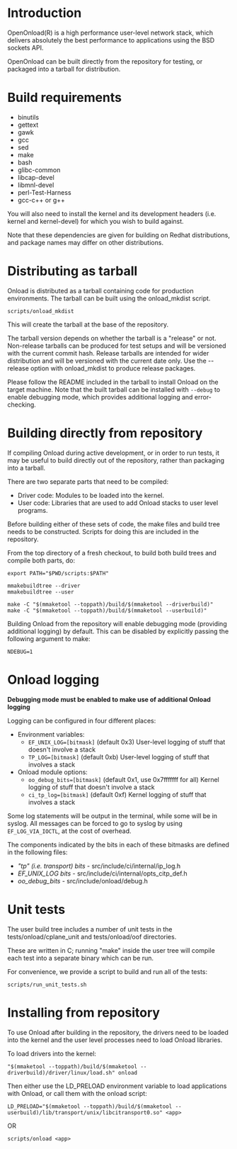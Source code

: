 
Introduction
============

 OpenOnload(R) is a high performance user-level network stack, which
 delivers absolutely the best performance to applications using the BSD
 sockets API.

 OpenOnload can be built directly from the repository for testing, or packaged
 into a tarball for distribution.


Build requirements
============
 * binutils
 * gettext
 * gawk
 * gcc
 * sed
 * make
 * bash
 * glibc-common
 * libcap-devel
 * libmnl-devel
 * perl-Test-Harness
 * gcc-c++ or g++


 You will also need to install the kernel and its development headers (i.e. kernel
 and kernel-devel) for which you wish to build against.

 Note that these dependencies are given for building on Redhat distributions, and
 package names may differ on other distributions.


Distributing as tarball
============

 Onload is distributed as a tarball containing code for production environments.
 The tarball can be built using the onload_mkdist script.

    scripts/onload_mkdist

 This will create the tarball at the base of the repository.

 The tarball version depends on whether the tarball is a "release" or not.
 Non-release tarballs can be produced for test setups and will be versioned
 with the current commit hash.
 Release tarballs are intended for wider distribution and will be versioned with
 the current date only.
 Use the --release option with onload_mkdist to produce release packages.

 Please follow the README included in the tarball to install Onload on the
 target machine. Note that the built tarball can be installed with `--debug`
 to enable debugging mode, which provides additional logging and error-checking.


Building directly from repository
============

 If compiling Onload during active development, or in order to run tests, it may
 be useful to build directly out of the repository, rather than packaging into a
 tarball.

 There are two separate parts that need to be compiled:
   * Driver code: Modules to be loaded into the kernel.
   * User code:   Libraries that are used to add Onload stacks to user level programs.


 Before building either of these sets of code, the make files and build tree
 needs to be constructed.  Scripts for doing this are included in the repository.

 From the top directory of a fresh checkout, to build both build trees and compile
 both parts, do:

    export PATH="$PWD/scripts:$PATH"

    mmakebuildtree --driver
    mmakebuildtree --user

    make -C "$(mmaketool --toppath)/build/$(mmaketool --driverbuild)"
    make -C "$(mmaketool --toppath)/build/$(mmaketool --userbuild)"


 Building Onload from the repository will enable debugging mode (providing additional
 logging) by default. This can be disabled by explicitly passing the following
 argument to make:

    NDEBUG=1


Onload logging
==========
**Debugging mode must be enabled to make use of additional Onload logging**

Logging can be configured in four different places:

 * Environment variables:
   * `EF_UNIX_LOG=[bitmask]` (default 0x3) User-level logging of stuff that doesn't involve a stack
   * `TP_LOG=[bitmask]` (default 0xb)
      User-level logging of stuff that involves a stack
 * Onload module options:
   * `oo_debug_bits=[bitmask]` (default 0x1, use 0x7fffffff for all)
      Kernel logging of stuff that doesn't involve a stack
   * `ci_tp_log=[bitmask]` (default 0xf)
      Kernel logging of stuff that involves a stack

Some log statements will be output in the terminal, while some will be in syslog. All messages
can be forced to go to syslog by using `EF_LOG_VIA_IOCTL`, at the cost of overhead.

The components indicated by the bits in each of these bitmasks are defined in the following
files:

 * _"tp" (i.e. transport) bits_ - src/include/ci/internal/ip_log.h
 * _EF_UNIX_LOG bits_ - src/include/ci/internal/opts_citp_def.h
 * _oo_debug_bits_ - src/include/onload/debug.h


Unit tests
==========
The user build tree includes a number of unit tests in the tests/onload/cplane_unit
and tests/onload/oof directories.

These are written in C; running "make" inside the user tree will compile each test
into a separate binary which can be run.

For convenience, we provide a script to build and run all of the tests:

    scripts/run_unit_tests.sh


Installing from repository
============

 To use Onload after building in the repository, the drivers need to be loaded
 into the kernel and the user level processes need to load Onload libraries.

 To load drivers into the kernel:

    "$(mmaketool --toppath)/build/$(mmaketool --driverbuild)/driver/linux/load.sh" onload

 Then either use the LD_PRELOAD environment variable to load applications with
 Onload, or call them with the onload script:

    LD_PRELOAD="$(mmaketool --toppath)/build/$(mmaketool --userbuild)/lib/transport/unix/libcitransport0.so" <app>

 OR

    scripts/onload <app>
